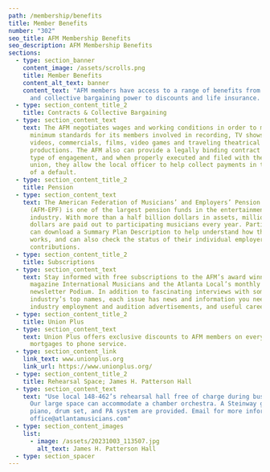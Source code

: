 ```yaml
---
path: /membership/benefits
title: Member Benefits
number: "302"
seo_title: AFM Membership Benefits
seo_description: AFM Membership Benefits
sections:
  - type: section_banner
    content_image: /assets/scrolls.png
    title: Member Benefits
    content_alt_text: banner
    content_text: "AFM members have access to a range of benefits from our contracts
      and collective bargaining power to discounts and life insurance. "
  - type: section_content_title_2
    title: Contracts & Collective Bargaining
  - type: section_content_text
    text: The AFM negotiates wages and working conditions in order to maintain
      minimum standards for its members involved in recording, TV shows, music
      videos, commercials, films, video games and traveling theatrical
      productions. The AFM also can provide a legally binding contract for any
      type of engagement, and when properly executed and filed with the local
      union, they allow the local officer to help collect payments in the case
      of a default.
  - type: section_content_title_2
    title: Pension
  - type: section_content_text
    text: The American Federation of Musicians’ and Employers’ Pension Fund
      (AFM-EPF) is one of the largest pension funds in the entertainment
      industry. With more than a half billion dollars in assets, millions of
      dollars are paid out to participating musicians every year. Participants
      can download a Summary Plan Description to help understand how the Plan
      works, and can also check the status of their individual employer
      contributions.
  - type: section_content_title_2
    title: Subscriptions
  - type: section_content_text
    text: Stay informed with free subscriptions to the AFM’s award winning monthly
      magazine International Musicians and the Atlanta Local’s monthly
      newsletter Podium. In addition to fascinating interviews with some of the
      industry’s top names, each issue has news and information you need,
      industry employment and audition advertisements, and useful career advice.
  - type: section_content_title_2
    title: Union Plus
  - type: section_content_text
    text: Union Plus offers exclusive discounts to AFM members on everything from
      mortgages to phone service.
  - type: section_content_link
    link_text: www.unionplus.org
    link_url: https://www.unionplus.org/
  - type: section_content_title_2
    title: Rehearsal Space; James H. Patterson Hall
  - type: section_content_text
    text: "Use local 148-462’s rehearsal hall free of charge during business hours.
      Our large space can accommodate a chamber orchestra. A Steinway grand
      piano, drum set, and PA system are provided. Email for more information:
      office@atlantamusicians.com"
  - type: section_content_images
    list:
      - image: /assets/20231003_113507.jpg
        alt_text: James H. Patterson Hall
  - type: section_spacer
---
```


